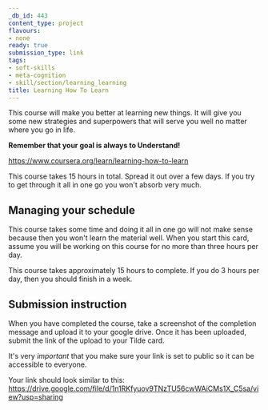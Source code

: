 ```yaml
---
_db_id: 443
content_type: project
flavours:
- none
ready: true
submission_type: link
tags:
- soft-skills
- meta-cognition
- skill/section/learning_learning
title: Learning How To Learn
---
```


This course will make you better at learning new things. It will give you some new strategies and superpowers that will serve you well no matter where you go in life.

**Remember that your goal is always to Understand!**

https://www.coursera.org/learn/learning-how-to-learn

This course takes 15 hours in total. Spread it out over a few days. If you try to get through it all in one go you won't absorb very much.

## Managing your schedule

This course takes some time and doing it all in one go will not make sense because then you won't learn the material well. When you start this card, assume you will be working on this course for no more than three hours per day.

This course takes approximately 15 hours to complete. If you do 3 hours per day, then you should finish in a week.

## Submission instruction

When you have completed the course, take a screenshot of the completion message and upload it to your google drive. Once it has been uploaded, submit the link of the upload to your Tilde card.

It's very *important* that you make sure your link is set to public so it can be accessible to everyone.

Your link should look similar to this:
https://drive.google.com/file/d/1n1RKfyuov9TNzTU56cwWAiCMs1X_C5sa/view?usp=sharing